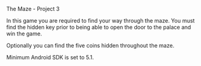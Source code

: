 The Maze - Project 3

In this game you are required to find your way through the maze.  You must find the hidden key 
prior to being able to open the door to the palace and win the game.

Optionally you can find the five coins hidden throughout the maze.

Minimum Android SDK is set to 5.1.  
